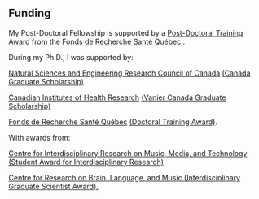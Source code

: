## Funding

My Post-Doctoral Fellowship is supported by a [Post-Doctoral Training Award](http://www.frqs.gouv.qc.ca/en/bourses-et-subventions/consulter-les-programmes-remplir-une-demande/bourse/formation-postdoctorale--2015-2016-1xseyiso1416322726585) from the [Fonds de Recherche Santé Québec](http://www.frqs.gouv.qc.ca/en/) .

During my Ph.D., I was supported by:

[Natural Sciences and Engineering Research Council of Canada](http://www.nserc-crsng.gc.ca/index_eng.asp) [(Canada Graduate Scholarship)](http://www.nserc-crsng.gc.ca/Students-Etudiants/PG-CS/BellandPostgrad-BelletSuperieures_eng.asp)

[Canadian Institutes of Health Research](http://www.cihr-irsc.gc.ca/e/193.html) [(Vanier Canada Graduate Scholarship)](http://www.vanier.gc.ca/en/home-accueil.html) 

[Fonds de Recherche Santé Québec](http://www.frqs.gouv.qc.ca/en/) [(Doctoral Training Award)](http://www.frqs.gouv.qc.ca/en/bourses-et-subventions/consulter-les-programmes-remplir-une-demande/bourse/master-s-or-doctoral-training--2014-2015-mba4ebac1409320664966). 

With awards from: 

[Centre for Interdisciplinary Research on Music, Media, and Technology](http://www.cirmmt.org/) [(Student Award for Interdisciplinary Research)](http://www.cirmmt.org/research/support/student/past/awards13-14) 

[Centre for Research on Brain, Language, and Music (Interdisciplinary Graduate Scientist Award).](http://www.crblm.ca/)
